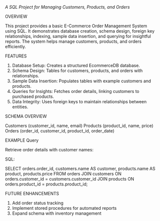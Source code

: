 *A SQL Project for Managing Customers, Products, and Orders*

OVERVIEW

This project provides a basic E-Commerce Order Management System using SQL. It demonstrates database creation, schema design, foreign key relationships, indexing, sample data insertion, and querying for insightful reports. The system helps manage customers, products, and orders efficiently.

FEATURES

1. Database Setup: Creates a structured EcommerceDB database.
2. Schema Design: Tables for customers, products, and orders with relationships.
3. Sample Data Insertion: Populates tables with example customers and products.
4. Queries for Insights: Fetches order details, linking customers to purchased products.
5. Data Integrity: Uses foreign keys to maintain relationships between entities.

SCHEMA OVERVIEW

Customers (customer_id, name, email)
Products (product_id, name, price)
Orders (order_id, customer_id, product_id, order_date)

EXAMPLE Query

Retrieve order details with customer names:

SQL:

SELECT orders.order_id, customers.name AS customer, products.name AS product, products.price 
FROM orders 
JOIN customers ON orders.customer_id = customers.customer_id 
JOIN products ON orders.product_id = products.product_id;


FUTURE ENHANCEMENTS

1. Add order status tracking
2. Implement stored procedures for automated reports
3. Expand schema with inventory management
